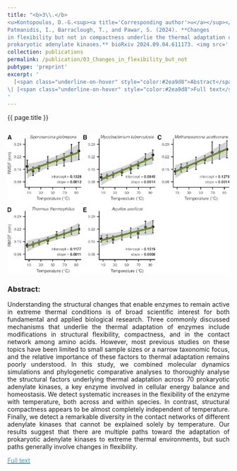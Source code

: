 ```yaml
---
title: "<b>3\\.</b> 
<u>Kontopoulos, D.-G.<sup><a title='Corresponding author'>✉</a></sup></u>, 
Patmanidis, I., Barraclough, T., and Pawar, S. (2024). **Changes 
in flexibility but not in compactness underlie the thermal adaptation of 
prokaryotic adenylate kinases.** bioRxiv 2024.09.04.611173. <img src='../images/submitted.png'>"
collection: publications
permalink: /publication/03_Changes_in_flexibility_but_not
pubtype: 'preprint'
excerpt: '
  [<span class="underline-on-hover" style="color:#2ea9d8">Abstract</span>](../publication/03_Changes_in_flexibility_but_not)
\| [<span class="underline-on-hover" style="color:#2ea9d8">Full text</span>](https://doi.org/10.1101/2024.09.04.611173)
'
---
```


{{ page.title }}<br>
<br><center><img src="../images/publications/changes_in_flexibility.png"></center>

### Abstract:

<p style='text-align: justify;'>
Understanding the structural changes that enable enzymes to remain active 
in extreme thermal conditions is of broad scientific interest for both 
fundamental and applied biological research. Three commonly discussed 
mechanisms that underlie the thermal adaptation of enzymes include 
modifications in structural flexibility, compactness, and in the contact 
network among amino acids. However, most previous studies on these topics 
have been limited to small sample sizes or a narrow taxonomic focus, and 
the relative importance of these factors to thermal adaptation remains 
poorly understood. In this study, we combined molecular dynamics 
simulations and phylogenetic comparative analyses to thoroughly analyse 
the structural factors underlying thermal adaptation across 70 prokaryotic 
adenylate kinases, a key enzyme involved in cellular energy balance and 
homeostasis. We detect systematic increases in the flexibility of the 
enzyme with temperature, both across and within species. In contrast, 
structural compactness appears to be almost completely independent of 
temperature. Finally, we detect a remarkable diversity in the contact 
networks of different adenylate kinases that cannot be explained solely 
by temperature. Our results suggest that there are multiple paths toward 
the adaptation of prokaryotic adenylate kinases to extreme thermal 
environments, but such paths generally involve changes in flexibility.
</p>

[<span class="underline-on-hover" style="color:#2ea9d8">Full text</span>](https://doi.org/10.1101/2024.09.04.611173)
